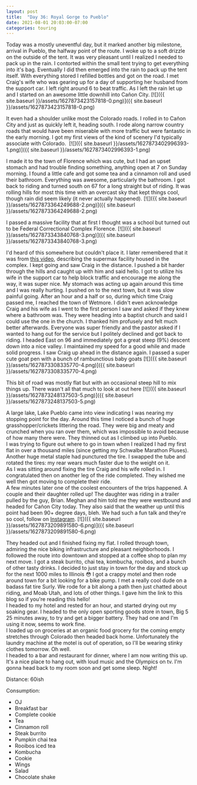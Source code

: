 ```yaml
---
layout: post
title:  "Day 36: Royal Gorge to Pueblo"
date: 2021-08-01 20:03:00-07:00
categories: touring
---
```

Today was a mostly uneventful day, but it marked another big milestone, arrival in Pueblo, the halfway point of the route. I woke up to a soft drizzle on the outside of the tent. It was very pleasant until I realized I needed to pack up in the rain. I contorted within the small tent trying to get everything into it's bag. Eventually I did then emerged into the rain to pack up the tent itself. With everything stored I refilled bottles and got on the road. I met Craig's wife who was gearing up for a day of supporting her husband from the support car. I left right around 6 to beat traffic. As I left the rain let up and I started on an awesome little downhill into Cañon City.
[![]({{ site.baseurl }}/assets/1627873423157818-0.png)]({{ site.baseurl }}/assets/1627873423157818-0.png)
  
It even had a shoulder unlike most the Colorado roads. I rolled in to Cañon City and just as quickly left it, heading south. I rode along narrow country roads that would have been miserable with more traffic but were fantastic in the early morning. I got my first views of the kind of scenery I'd typically associate with Colorado. 
[![]({{ site.baseurl }}/assets/1627873402996393-1.png)]({{ site.baseurl }}/assets/1627873402996393-1.png)
  
I made it to the town of Florence which was cute, but I had an upset stomach and had trouble finding something, anything open at 7 on Sunday morning. I found a little cafe and got some tea and a cinnamon roll and used their bathroom. Everything was awesome, particularly the bathroom. I got back to riding and turned south on 67 for a long straight but of riding. It was rolling hills for most this time with an overcast sky that kept things cool, though rain did seem likely (it never actually happened).
[![]({{ site.baseurl }}/assets/1627873364249688-2.png)]({{ site.baseurl }}/assets/1627873364249688-2.png)
  
I passed a massive facility that at first I thought was a school but turned out to be Federal Correctional Complex Florence.
[![]({{ site.baseurl }}/assets/1627873343840768-3.png)]({{ site.baseurl }}/assets/1627873343840768-3.png)
  
I'd heard of this somewhere but couldn't place it. I later remembered that it was from [this video](https://youtu.be/YlXbDoysa1I), describing the supermax facility housed in the complex. I kept going and saw Craig in the distance. I pushed a bit harder through the hills and caught up with him and said hello. I got to utilize his wife in the support car to help block traffic and encourage me along the way, it was super nice. My stomach was acting up again around this time and I was really hurting. I pushed on to the next town, but it was slow painful going. After an hour and a half or so, during which time Craig passed me, I reached the town of Wetmore. I didn't even acknowledge Craig and his wife as I went to the first person I saw and asked if they knew where a bathroom was. They were heading into a baptist church and said I could use the one in the church. I thanked him profusely and felt much better afterwards. Everyone was super friendly and the pastor asked if I wanted to hang out for the service but I politely declined and got back to riding. I headed East on 96 and immediately got a great steep (9%) descent down into a nice valley. I maintained my speed for a good while and made solid progress. I saw Craig up ahead in the distance again. I passed a super cute goat pen with a bunch of rambunctious baby goats
[![]({{ site.baseurl }}/assets/1627873308335770-4.png)]({{ site.baseurl }}/assets/1627873308335770-4.png)
  
This bit of road was mostly flat but with an occasional steep hill to mix things up. There wasn't all that much to look at out here
[![]({{ site.baseurl }}/assets/1627873248137503-5.png)]({{ site.baseurl }}/assets/1627873248137503-5.png)
  
A large lake, Lake Pueblo came into view indicating I was nearing my stopping point for the day. Around this time I noticed a bunch of huge grasshopper/crickets littering the road. They were big and meaty and crunched when you ran over them, which was impossible to avoid because of how many there were. They thinned out as I climbed up into Pueblo.   
I was trying to figure out where to go in town when I realized I had my first flat in over a thousand miles (since getting my Schwalbe Marathon Pluses). Another huge metal staple had punctured the tire. I swapped the tube and rotated the tires: my rear wears much faster due to the weight on it.   
As I was sitting around fixing the tire Craig and his wife rolled in. I congratulated then on another leg of the ride completed. They wished me well then got moving to complete their ride.   
A few minutes later one of the coolest encounters of the trips happened. A couple and their daughter rolled up! The daughter was riding in a trailer pulled by the guy, Brian. Meghan and him told me they were westbound and headed for Cañon City today. They also said that the weather up until this point had been 90+ degree days, bleh. We had such a fun talk and they're so cool, follow on [Instagram](https://instagram.com/bryanoyo?utm_medium=copy_link).
[![]({{ site.baseurl }}/assets/1627873209891580-6.png)]({{ site.baseurl }}/assets/1627873209891580-6.png)
  
They headed out and I finished fixing my flat. I rolled through town, admiring the nice biking infrastructure and pleasant neighborhoods. I followed the route into downtown and stopped at a coffee shop to plan my next move. I got a steak burrito, chai tea, kombucha, rooibos, and a bunch of other tasty drinks. I decided to just stay in town for the day and stock up for the next 1000 miles to Illinois 😳 I got a crappy motel and then rode around town for a bit looking for a bike pump. I met a really cool dude on a badass fat tire Surly. We rode for a bit along a path then just chatted about riding, and Moab Utah, and lots of other things. I gave him the link to this blog so if you're reading this hello!  
I headed to my hotel and rested for an hour, and started drying out my soaking gear. I headed to the only open sporting goods store in town, Big 5 25 minutes away, to try and get a bigger battery. They had one and I'm using it now, seems to work fine.  
I loaded up on groceries at an organic food grocery for the coming empty stretches through Colorado then headed back home. Unfortunately the laundry machine at the motel is out of operation, so I'll be wearing stinky clothes tomorrow. Oh well.   
I headed to a bar and restaurant for dinner, where I am now writing this up. It's a nice place to hang out, with loud music and the Olympics on tv. I'm gonna head back to my room soon and get some sleep. Night!  


Distance: 60ish

Consumption:
- OJ
- Breakfast bar
- Complete cookie
- Tea
- Cinnamon roll
- Steak burrito
- Pumpkin chai tea
- Rooibos iced tea
- Kombucha
- Cookie
- Wings
- Salad
- Chocolate shake

